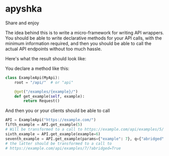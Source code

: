 # apyshka
Share and enjoy

The idea behind this is to write a micro-framework for writing API wrappers.
You should be able to write declarative methods for your API calls, with the
minimum information required, and then you should be able to call the actual
API endpoints without too much hassle.

Here's what the result should look like:

You declare a method like this:
```python
class ExampleApi(MyApi):
    root = "/api/"  # or "api"

    @get("/examples/{example}/")
    def get_example(self, example):
        return Request()
```

And then you or your clients should be able to call
```python
API = ExampleApi("https://example.com/")
fifth_example = API.get_example(5)
# Will be transformed to a call to https://example.com/api/examples/5/
sixth_example = API.get_example(example=6)
seventh_example = API.get_example(params={"example": 7}, q={"abridged": True}
# the latter should be transformed to a call to
# https://example.com/api/examples/7/?abridged=True
